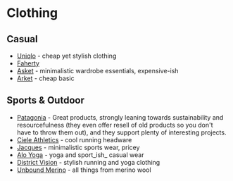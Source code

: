 # Clothing

## Casual

- [Uniqlo](https://www.uniqlo.com/) - cheap yet stylish clothing
- [Faherty](https://fahertybrand.com/collections/mens-bestsellers)
- [Asket](https://www.asket.com/de/mens/) - minimalistic wardrobe essentials, expensive-ish
- [Arket](https://www.arket.com/de_de/index.html) - cheap basic

## Sports & Outdoor

- [Patagonia](https://www.patagonia.com/home/) - Great products, strongly leaning towards sustainability and resourcefulness (they even offer resell of old products so you don't have to throw them out), and they support plenty of interesting projects.
- [Ciele Athletics](https://cieleathletics.com/eu/) - cool running headware
- [Jacques](https://jacquesnyc.com/) - minimalistic sports wear, pricey
- [Alo Yoga](https://www.aloyoga.com/) - yoga and sport_ish_ casual wear
- [District Vision](https://districtvision.com/shop) - stylish running and yoga clothing
- [Unbound Merino](https://unboundmerino.com/) - all things from merino wool

